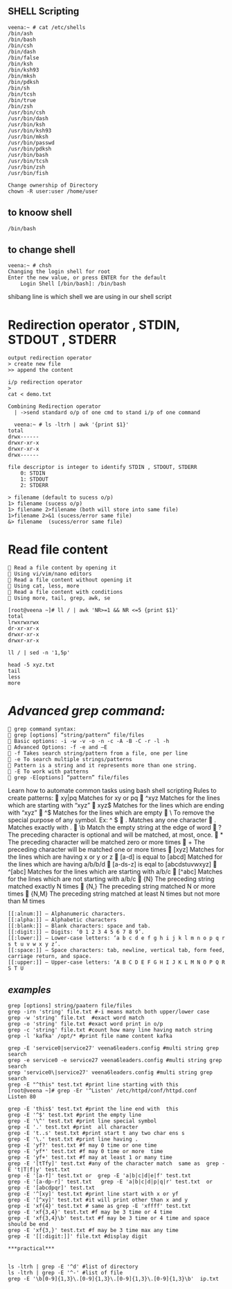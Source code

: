 SHELL Scripting
----------------

	veena:~ # cat /etc/shells
	/bin/ash
	/bin/bash
	/bin/csh
	/bin/dash
	/bin/false
	/bin/ksh
	/bin/ksh93
	/bin/mksh
	/bin/pdksh
	/bin/sh
	/bin/tcsh
	/bin/true
	/bin/zsh
	/usr/bin/csh
	/usr/bin/dash
	/usr/bin/ksh
	/usr/bin/ksh93
	/usr/bin/mksh
	/usr/bin/passwd
	/usr/bin/pdksh
	/usr/bin/bash
	/usr/bin/tcsh
	/usr/bin/zsh
	/usr/bin/fish

	Change ownership of Directory 
	chown -R user:user /home/user

**to knoow shell**
-----------------

	/bin/bash

**to change shell**
-----------------
	veena:~ # chsh
	Changing the login shell for root
	Enter the new value, or press ENTER for the default
		Login Shell [/bin/bash]: /bin/bash


shibang line is which shell we are using in our shell script

Redirection operator , STDIN, STDOUT , STDERR
=============================================

	output redirection operator
	> create new file
	>> append the content 

	i/p redirection operator
	>
	cat < demo.txt

	Combining Redirection operator
	  | ->send standard o/p of one cmd to stand i/p of one command

	  veena:~ # ls -ltrh | awk '{print $1}'
	total
	drwx------
	drwxr-xr-x
	drwxr-xr-x
	drwx------

	file descriptor is integer to identify STDIN , STDOUT, STDERR
		0: STDIN
		1: STDOUT
		2: STDERR

	> filename (default to sucess o/p)
	1> filename (sucess o/p)
	1> filename 2>filename (both will store into same file)
	1>filename 2>&1 (sucess/error same file)
	&> filename  (sucess/error same file)

Read file content
==================
	 Read a file content by opening it
	 Using vi/vim/nano editors
	 Read a file content without opening it
	 Using cat, less, more
	 Read a file content with conditions
	 Using more, tail, grep, awk, se

	[root@veena ~]# ll / | awk 'NR>=1 && NR <=5 {print $1}'
	total
	lrwxrwxrwx
	dr-xr-xr-x
	drwxr-xr-x
	drwxr-xr-x

	ll / | sed -n '1,5p'

	head -5 xyz.txt
	tail
	less
	more


***Advanced grep command:***
======================
	 grep command syntax:
	 grep [options] “string/pattern” file/files
	 Basic options: -i -w -v -o -n -c -A -B -C -r -l -h
	 Advanced Options: -f -e and –E
	 -f Takes search string/pattern from a file, one per line
	 -e To search multiple strings/patterns
	 Pattern is a string and it represents more than one string.
	 -E To work with patterns
	 grep -E[options] “pattern” file/files

 Learn how to automate common tasks using bash shell scripting
	Rules to create patterns:
	 xy|pq Matches for xy or pq
	 ^xyz Matches for the lines which are starting with “xyz”
	 xyz$ Matches for the lines which are ending with “xyz”
	 ^$ Matches for the lines which are empty
	 \ To remove the special purpose of any symbol. Ex: \^ \$
	 . Matches any one character
	 \. Matches exactly with .
	 \b Match the empty string at the edge of word
	 ? The preceding character is optional and will be matched, at most, once.
	 * The preceding character will be matched zero or more times
	 + The preceding character will be matched one or more times
	 [xyz] Matches for the lines which are having x or y or z
	 [a-d] is equal to [abcd] Matched for the lines which are having a/b/b/d
	 [a-ds-z] is eqal to [abcdstuvwxyz]
	 ^[abc] Matches for the lines which are starting with a/b/c
	 [^abc] Matches for the lines which are not starting with a/b/c
	 {N} The preceding string matched exactly N times
	 {N,} The preceding string matched N or more times
	 {N,M} The preceding string matched at least N times but not more than M times

	[[:alnum:]] – Alphanumeric characters.
	[[:alpha:]] – Alphabetic characters
	[[:blank:]] – Blank characters: space and tab.
	[[:digit:]] – Digits: ‘0 1 2 3 4 5 6 7 8 9’.
	[[:lower:]] – Lower-case letters: ‘a b c d e f g h i j k l m n o p q r s t u v w x y z’.
	[[:space:]] – Space characters: tab, newline, vertical tab, form feed, carriage return, and space.
	[[:upper:]] – Upper-case letters: ‘A B C D E F G H I J K L M N O P Q R S T U

***examples***
---------------
	grep [options] string/paatern file/files
	grep -irn 'string' file.txt #-i means match both upper/lower case
	grep -w 'string' file.txt  #exact word match
	grep -o 'string' file.txt #exact word print in o/p
	grep -c 'string' file.txt #count how many line having match string
	grep -l 'kafka' /opt/* #print file name content kafka

	grep -E 'service0|service27' veena6leaders.config #multi string grep search
	grep -e service0 -e service27 veena6leaders.config #multi string grep search
	grep 'service0\|service27' veena6leaders.config #multi string grep search
	grep -E "^this" test.txt #print line starting with this
	[root@veena ~]# grep -Er '^Listen' /etc/httpd/conf/httpd.conf
	Listen 80

	grep -E 'this$' test.txt #print the line end with  this 
	grep -E '^$' test.txt #print the empty line
	grep -E '\^' test.txt #print line special symbol
	grep -E '.' test.txt #print  all character
	grep -E 't..s' test.txt #print start t any two char ens s 
	grep -E '\.' test.txt #print line having .
	grep -E 'yf?' test.txt #f may 0 time or one time 
	grep -E 'yf*' test.txt #f may 0 time or more  time 
	grep -E 'yf+' test.txt #f may at least 1 or many time
	grep -E '[tTfy]' test.txt #any of the character match  same as  grep -E 't|T|f|y' test.txt
	grep -E '[a-f]' test.txt or  grep -E 'a|b|c|d|e|f' test.txt
	grep -E '[a-dp-r]' test.txt   grep -E 'a|b|c|d|p|q|r' test.txt  or  grep -E '[abcdpqr]' test.txt
	grep -E '^[xy]' test.txt #print line start with x or yf
	grep -E '[^xy]' test.txt #it will print other than x and y
	grep -E 'xf{4}' test.txt # same as grep -E 'xffff' test.txt 
	grep -E 'xf{3,4}' test.txt #f may be 3 time or 4 time
	grep -E 'xf{3,4}\b' test.txt #f may be 3 time or 4 time and space should be end
	grep -E 'xf{3,}' test.txt #f may be 3 time max any time 
	grep -E '[[:digit:]]' file.txt #display digit 

	***practical***


	ls -ltrh | grep -E '^d' #list of directory
	ls -ltrh | grep -E '^-' #list of file
	grep -E '\b[0-9]{1,3}\.[0-9]{1,3}\.[0-9]{1,3}\.[0-9]{1,3}\b'  ip.txt




